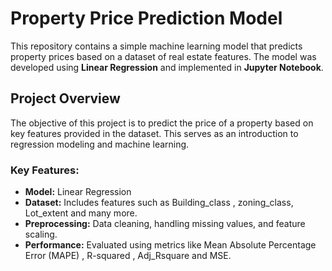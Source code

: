 # Property Price Prediction Model

This repository contains a simple machine learning model that predicts property prices based on a dataset of real estate features. The model was developed using **Linear Regression** and implemented in **Jupyter Notebook**.

## Project Overview

The objective of this project is to predict the price of a property based on key features provided in the dataset. This serves as an introduction to regression modeling and machine learning.

### Key Features:
- **Model:** Linear Regression
- **Dataset:** Includes features such as Building_class , zoning_class, Lot_extent and many more.
- **Preprocessing:** Data cleaning, handling missing values, and feature scaling.
- **Performance:** Evaluated using metrics like Mean Absolute Percentage Error (MAPE) , R-squared , Adj_Rsquare and MSE.



